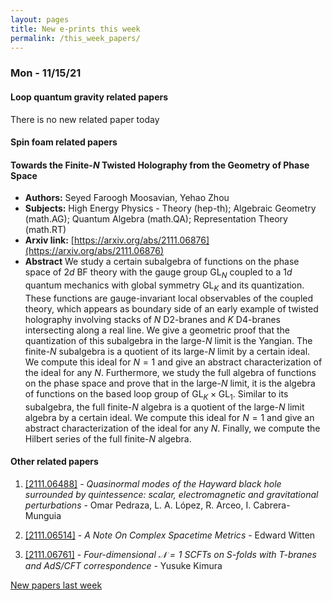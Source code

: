 ```yaml
---
layout: pages
title: New e-prints this week
permalink: /this_week_papers/
---
```




### Mon - 11/15/21

#### Loop quantum gravity related papers

There is no new related paper today 

#### Spin foam related papers

#### **Towards the Finite-$N$ Twisted Holography from the Geometry of Phase  Space**
 - **Authors:** Seyed Faroogh Moosavian, Yehao Zhou
 - **Subjects:** High Energy Physics - Theory (hep-th); Algebraic Geometry (math.AG); Quantum Algebra (math.QA); Representation Theory (math.RT)
 - **Arxiv link:** [https://arxiv.org/abs/2111.06876](https://arxiv.org/abs/2111.06876)
 - **Abstract**
 We study a certain subalgebra of functions on the phase space of $2d$ BF theory with the gauge group $\mathrm{GL}_N$ coupled to a $1d$ quantum mechanics with global symmetry $\mathrm{GL}_K$ and its quantization. These functions are gauge-invariant local observables of the coupled theory, which appears as boundary side of an early example of twisted holography involving stacks of $N$ D2-branes and $K$ D4-branes intersecting along a real line. We give a geometric proof that the quantization of this subalgebra in the large-$N$ limit is the Yangian. The finite-$N$ subalgebra is a quotient of its large-$N$ limit by a certain ideal. We compute this ideal for $N=1$ and give an abstract characterization of the ideal for any $N$. Furthermore, we study the full algebra of functions on the phase space and prove that in the large-$N$ limit, it is the algebra of functions on the based loop group of $\mathrm{GL}_K\times \mathrm{GL}_1$. Similar to its subalgebra, the full finite-$N$ algebra is a quotient of the large-$N$ limit algebra by a certain ideal. We compute this ideal for $N=1$ and give an abstract characterization of the ideal for any $N$. Finally, we compute the Hilbert series of the full finite-$N$ algebra. 



#### Other related papers

1. [[2111.06488]](https://arxiv.org/abs/2111.06488) - *Quasinormal modes of the Hayward black hole surrounded by quintessence:  scalar, electromagnetic and gravitational perturbations* - Omar Pedraza, L. A. López, R. Arceo, I. Cabrera-Munguia

1. [[2111.06514]](https://arxiv.org/abs/2111.06514) - *A Note On Complex Spacetime Metrics* - Edward Witten

1. [[2111.06761]](https://arxiv.org/abs/2111.06761) - *Four-dimensional $\mathcal{N}=1$ SCFTs on S-folds with T-branes and  AdS/CFT correspondence* - Yusuke Kimura






[New papers last week]({{site.url}}/archived/weekly/pre-print/2021/11/15/archived_weekly_papers.html)